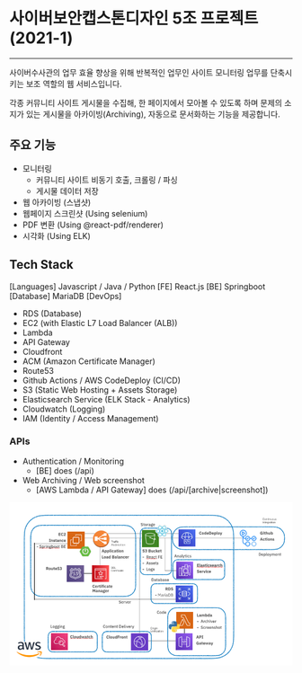 # 사이버보안캡스톤디자인 5조 프로젝트 (2021-1)
---

사이버수사관의 업무 효율 향상을 위해 반복적인 업무인 사이트 모니터링 업무를 단축시키는 보조 역할의 웹 서비스입니다.

각종 커뮤니티 사이트 게시물을 수집해, 한 페이지에서 모아볼 수 있도록 하며 문제의 소지가 있는 게시물을 아카이빙(Archiving), 자동으로 문서화하는 기능을 제공합니다.

## 주요 기능
- 모니터링
  - 커뮤니티 사이트 비동기 호출, 크롤링 / 파싱
  - 게시물 데이터 저장
- 웹 아카이빙 (스냅샷)
- 웹페이지 스크린샷 (Using selenium)
- PDF 변환 (Using @react-pdf/renderer)
- 시각화 (Using ELK)

## Tech Stack

[Languages] Javascript / Java / Python
[FE] React.js
[BE] Springboot
[Database] MariaDB
[DevOps]
- RDS (Database)
- EC2 (with Elastic L7 Load Balancer (ALB))
- Lambda
- API Gateway
- Cloudfront
- ACM (Amazon Certificate Manager)
- Route53
- Github Actions / AWS CodeDeploy (CI/CD)
- S3 (Static Web Hosting + Assets Storage)
- Elasticsearch Service (ELK Stack - Analytics)
- Cloudwatch (Logging)
- IAM (Identity / Access Management)

### APIs
- Authentication / Monitoring
  - [BE] does (/api)
- Web Archiving / Web screenshot
  - [AWS Lambda / API Gateway] does (/api/[archive|screenshot])

![Service Architecture](./architecture.png)
